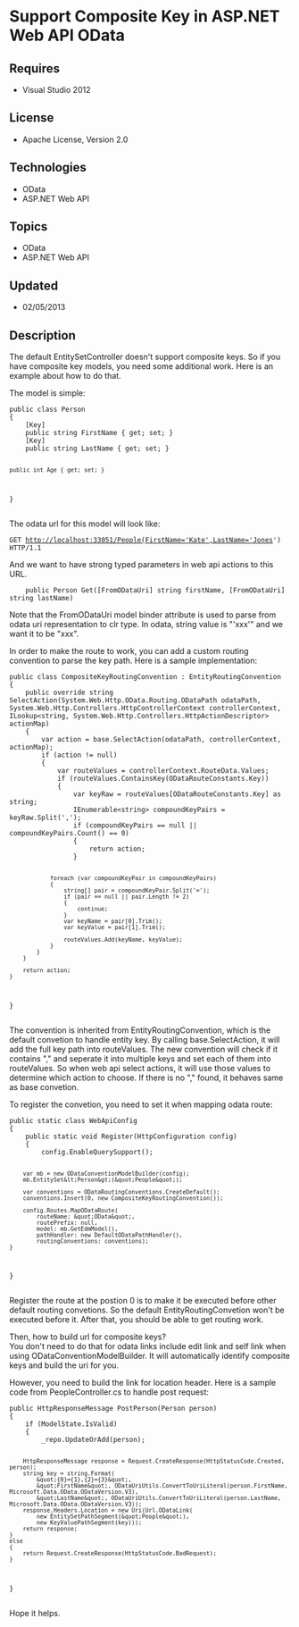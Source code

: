 # Support Composite Key in ASP.NET Web API OData
## Requires
- Visual Studio 2012
## License
- Apache License, Version 2.0
## Technologies
- OData
- ASP.NET Web API
## Topics
- OData
- ASP.NET Web API
## Updated
- 02/05/2013
## Description

<p>The default EntitySetController&nbsp;doesn't support composite keys. So if you have composite key models, you need some additional work. Here is an example about how to do that.</p>
<p>The model is simple:</p>
<pre><code>public class Person
{
    [Key]
    public string FirstName { get; set; }
    [Key]
    public string LastName { get; set; }

    public int Age { get; set; }
}
</code></pre>
<p>The odata url for this model will look like:</p>
<pre><code>GET <a href="http://localhost:33051/People(FirstName=">http://localhost:33051/People(FirstName='Kate',LastName='Jones</a>') HTTP/1.1
</code></pre>
<p>And we want to have strong typed parameters in web api actions to this URL.</p>
<pre><code>    public Person Get([FromODataUri] string firstName, [FromODataUri] string lastName)
</code></pre>
<p>Note that the FromODataUri model binder attribute is used to parse from odata uri representation to clr type. In odata, string value is &quot;'xxx'&quot; and we want it to be &quot;xxx&quot;.</p>
<p>In order to make the route to work, you can add a custom routing convention to parse the key path. Here is a sample implementation:</p>
<pre><code>public class CompositeKeyRoutingConvention : EntityRoutingConvention
{
    public override string SelectAction(System.Web.Http.OData.Routing.ODataPath odataPath, System.Web.Http.Controllers.HttpControllerContext controllerContext, ILookup&lt;string, System.Web.Http.Controllers.HttpActionDescriptor&gt; actionMap)
    {
        var action = base.SelectAction(odataPath, controllerContext, actionMap);
        if (action != null)
        {
            var routeValues = controllerContext.RouteData.Values;
            if (routeValues.ContainsKey(ODataRouteConstants.Key))
            {
                var keyRaw = routeValues[ODataRouteConstants.Key] as string;
                IEnumerable&lt;string&gt; compoundKeyPairs = keyRaw.Split(',');
                if (compoundKeyPairs == null || compoundKeyPairs.Count() == 0)
                {
                    return action;
                }

                foreach (var compoundKeyPair in compoundKeyPairs)
                {
                    string[] pair = compoundKeyPair.Split('=');
                    if (pair == null || pair.Length != 2)
                    {
                        continue;
                    }
                    var keyName = pair[0].Trim();
                    var keyValue = pair[1].Trim();

                    routeValues.Add(keyName, keyValue);
                }
            }
        }

        return action;
    }
}
</code></pre>
<p>The convention is inherited from EntityRoutingConvention, which is the default convetion to handle entity key. By calling base.SelectAction, it will add the full key path into routeValues. The new convention will check if it contains &quot;,&quot; and seperate it
 into multiple keys and set each of them into routeValues. So when web api select actions, it will use those values to determine which action to choose. If there is no &quot;,&quot; found, it behaves same as base convetion.</p>
<p>To register the convetion, you need to set it when mapping odata route:</p>
<pre><code>public static class WebApiConfig
{
    public static void Register(HttpConfiguration config)
    {
        config.EnableQuerySupport();

        var mb = new ODataConventionModelBuilder(config);
        mb.EntitySet&lt;Person&gt;(&quot;People&quot;);

        var conventions = ODataRoutingConventions.CreateDefault();
        conventions.Insert(0, new CompositeKeyRoutingConvention());

        config.Routes.MapODataRoute(
            routeName: &quot;OData&quot;, 
            routePrefix: null, 
            model: mb.GetEdmModel(), 
            pathHandler: new DefaultODataPathHandler(), 
            routingConventions: conventions);
    }
}
</code></pre>
<p>Register the route at the postion 0 is to make it be executed before other default routing convetions. So the default EntityRoutingConvetion won't be executed before it. After that, you should be able to get routing work.</p>
<p>Then, how to build url for composite keys?&nbsp;<br>
You don't need to do that for odata links include edit link and self link when using ODataConventionModelBuilder. It will automatically identify composite keys and build the uri for you.</p>
<p>However, you need to build the link for location header. Here is a sample code from PeopleController.cs to handle post request:</p>
<pre><code>public HttpResponseMessage PostPerson(Person person)
{
    if (ModelState.IsValid)
    {
        _repo.UpdateOrAdd(person);

        HttpResponseMessage response = Request.CreateResponse(HttpStatusCode.Created, person);
        string key = string.Format(
            &quot;{0}={1},{2}={3}&quot;,
            &quot;FirstName&quot;, ODataUriUtils.ConvertToUriLiteral(person.FirstName, Microsoft.Data.OData.ODataVersion.V3),
            &quot;LastName&quot;, ODataUriUtils.ConvertToUriLiteral(person.LastName, Microsoft.Data.OData.ODataVersion.V3));
        response.Headers.Location = new Uri(Url.ODataLink(
            new EntitySetPathSegment(&quot;People&quot;),
            new KeyValuePathSegment(key)));
        return response;
    }
    else
    {
        return Request.CreateResponse(HttpStatusCode.BadRequest);
    }
}
</code></pre>
<p>Hope it helps.</p>
